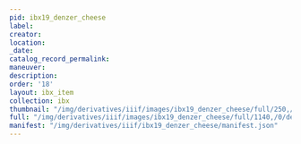 ```yaml
---
pid: ibx19_denzer_cheese
label:
creator:
location:
_date:
catalog_record_permalink:
maneuver:
description:
order: '18'
layout: ibx_item
collection: ibx
thumbnail: "/img/derivatives/iiif/images/ibx19_denzer_cheese/full/250,/0/default.jpg"
full: "/img/derivatives/iiif/images/ibx19_denzer_cheese/full/1140,/0/default.jpg"
manifest: "/img/derivatives/iiif/ibx19_denzer_cheese/manifest.json"
---
```

